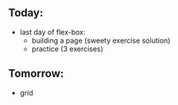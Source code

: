 ## Today:

- last day of flex-box:
   - building a page (sweety exercise solution)
   - practice (3 exercises)


## Tomorrow: 

- grid